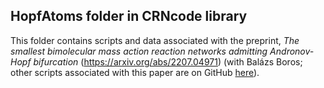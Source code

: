 ## HopfAtoms folder in CRNcode library

This folder contains scripts and data associated with the preprint, *The smallest bimolecular mass action reaction networks admitting Andronov-Hopf bifurcation* (<https://arxiv.org/abs/2207.04971>) (with Balázs Boros; other scripts associated with this paper are on GitHub [here](https://github.com/balazsboros/reaction_networks/tree/main/3species_4reactions)).

